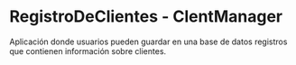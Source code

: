 # RegistroDeClientes - ClentManager
Aplicación donde usuarios pueden guardar en una base de datos registros que contienen información sobre clientes. 
